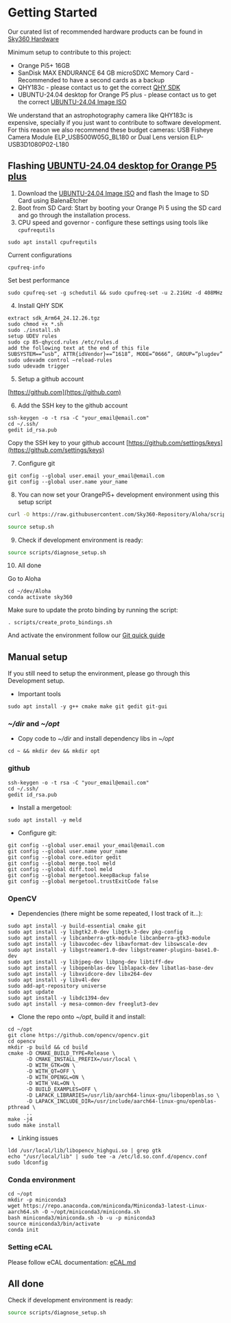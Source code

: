 # Getting Started

Our curated list of recommended hardware products can be found in [Sky360 Hardware](https://www.sky360.org/documentation#CuratedListofHardware)

Minimum setup to contribute to this project:
* Orange Pi5+ 16GB
* SanDisk MAX ENDURANCE 64 GB microSDXC Memory Card - Recommended to have a second cards as a backup
* QHY183c - please contact us to get the correct [QHY SDK](https://drive.google.com/drive/u/0/folders/1H8pIfihB8eMw67oz7WuLpJ6XvD_zrS6P?ths=true)
* UBUNTU-24.04 desktop for Orange P5 plus - please contact us to get the correct [UBUNTU-24.04 Image ISO](https://drive.google.com/file/d/1muHc1hqhuZ0o6j6jQEbMYEPHzJo2qxyl/view?usp=drive_link)

We understand that an astrophotography camera like QHY183c is expensive, specially if you just want to contribute to software
development. For this reason we also recommend these budget cameras: USB Fisheye Camera Module ELP_USB500W05G_BL180 or Dual Lens version ELP-USB3D1080P02-L180

## Flashing [UBUNTU-24.04 desktop for Orange P5 plus](https://drive.google.com/file/d/1muHc1hqhuZ0o6j6jQEbMYEPHzJo2qxyl/view?usp=drive_link)

1. Download the [UBUNTU-24.04 Image ISO](https://drive.google.com/file/d/1muHc1hqhuZ0o6j6jQEbMYEPHzJo2qxyl/view?usp=drive_link)
   and flash the Image to SD Card using BalenaEtcher
2. Boot from SD Card: Start by booting your Orange Pi 5 using the SD card and go through the installation process.
3. CPU speed and governor - configure these settings using tools like `cpufrequtils`
```
sudo apt install cpufrequtils
```

Current configurations
```
cpufreq-info
```

Set best performance
```
sudo cpufreq-set -g schedutil && sudo cpufreq-set -u 2.21GHz -d 408MHz
```

4. Install QHY SDK
```
extract sdk_Arm64_24.12.26.tgz
sudo chmod +x *.sh
sudo ./install.sh
setup UDEV rules
sudo cp 85-qhyccd.rules /etc/rules.d
add the following text at the end of this file
SUBSYSTEM==”usb”, ATTR{idVendor}==”1618”, MODE=”0666”, GROUP=”plugdev”
sudo udevadm control –reload-rules
sudo udevadm trigger
```

5. Setup a github account

[https://github.com](https://github.com)

6. Add the SSH key to the github account
````
ssh-keygen -o -t rsa -C "your_email@email.com"
cd ~/.ssh/
gedit id_rsa.pub
````
Copy the SSH key to your github account [https://github.com/settings/keys](https://github.com/settings/keys)

7. Configure git
```
git config --global user.email your_email@email.com
git config --global user.name your_name
```

8. You can now set your OrangePi5+ development environment using this setup script

```bash
curl -O https://raw.githubusercontent.com/Sky360-Repository/Aloha/scripts/setup.sh

source setup.sh
```

9. Check if development environment is ready:
```bash
source scripts/diagnose_setup.sh
```

10. All done

Go to Aloha
```
cd ~/dev/Aloha
conda activate sky360
```

Make sure to update the proto binding by running the script:
```
. scripts/create_proto_bindings.sh
```

And activate the environment follow our [Git quick guide](Git_quick_guide.md)


## Manual setup

If you still need to setup the environment, please go through this Development setup.

- Important tools
```
sudo apt install -y g++ cmake make git gedit git-gui
```

###  _~/dir_ and _~/opt_
- Copy code to _~/dir_ and install dependency libs in _~/opt_

```
cd ~ && mkdir dev && mkdir opt
```

### github
````
ssh-keygen -o -t rsa -C "your_email@email.com"
cd ~/.ssh/
gedit id_rsa.pub
````

- Install a mergetool:
```
sudo apt install -y meld
```

- Configure git:
```
git config --global user.email your_email@email.com
git config --global user.name your_name
git config --global core.editor gedit
git config --global merge.tool meld
git config --global diff.tool meld
git config --global mergetool.keepBackup false
git config --global mergetool.trustExitCode false
```

### OpenCV

- Dependencies (there might be some repeated, I lost track of it...):
```
sudo apt install -y build-essential cmake git
sudo apt install -y libgtk2.0-dev libgtk-3-dev pkg-config
sudo apt install -y libcanberra-gtk-module libcanberra-gtk3-module
sudo apt install -y libavcodec-dev libavformat-dev libswscale-dev
sudo apt install -y libgstreamer1.0-dev libgstreamer-plugins-base1.0-dev
sudo apt install -y libjpeg-dev libpng-dev libtiff-dev
sudo apt install -y libopenblas-dev liblapack-dev libatlas-base-dev
sudo apt install -y libxvidcore-dev libx264-dev
sudo apt install -y libv4l-dev
sudo add-apt-repository universe
sudo apt update
sudo apt install -y libdc1394-dev
sudo apt install -y mesa-common-dev freeglut3-dev
```

- Clone the repo onto _~/opt_, build it and install:
```
cd ~/opt
git clone https://github.com/opencv/opencv.git
cd opencv
mkdir -p build && cd build
cmake -D CMAKE_BUILD_TYPE=Release \
      -D CMAKE_INSTALL_PREFIX=/usr/local \
      -D WITH_GTK=ON \
      -D WITH_QT=OFF \
      -D WITH_OPENGL=ON \
      -D WITH_V4L=ON \
      -D BUILD_EXAMPLES=OFF \
      -D LAPACK_LIBRARIES=/usr/lib/aarch64-linux-gnu/libopenblas.so \
      -D LAPACK_INCLUDE_DIR=/usr/include/aarch64-linux-gnu/openblas-pthread \
      ..
make -j4
sudo make install
```

- Linking issues
```
ldd /usr/local/lib/libopencv_highgui.so | grep gtk
echo "/usr/local/lib" | sudo tee -a /etc/ld.so.conf.d/opencv.conf
sudo ldconfig
```

### Conda environment
```
cd ~/opt
mkdir -p miniconda3
wget https://repo.anaconda.com/miniconda/Miniconda3-latest-Linux-aarch64.sh -O ~/opt/miniconda3/miniconda.sh
bash miniconda3/miniconda.sh -b -u -p miniconda3
source miniconda3/bin/activate
conda init
```

### Setting eCAL

Please follow eCAL documentation: [eCAL.md](eCAL.md)

## All done

Check if development environment is ready:
```bash
source scripts/diagnose_setup.sh
```

